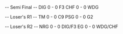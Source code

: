 -- Semi Final --
DIG 0 - 0 F3
CHF 0 - 0 WDG

-- Loser's R1 --
TM  0 - 0 C9
PSG 0 - 0 G2

-- Loser's R2 --
NRG 0 - 0 DIG/F3
EG  0 - 0 WDG/CHF
